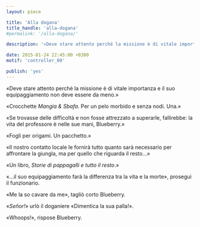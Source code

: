 ```yaml
---
layout: piece

title: 'Alla dogana'
title_handle: 'alla-dogana'
#permalink: '/alla-dogana/'

description: '«Deve stare attento perché la missione è di vitale importanza….»'

date: 2015-01-24 22:45:00 +0300
motif: 'controller_00'

publish: 'yes'
---
```


<div class="indent" markdown="1">
«Deve stare attento perché la missione è di vitale importanza e il suo equipaggiamento non deve essere da meno.»
</div>

«Crocchette *Mangia & Sbafa*. Per un pelo morbido e senza nodi. Una.»

<div class="indent" markdown="1">
«Se trovasse delle difficoltà e non fosse attrezzato a superarle, fallirebbe: la vita del professore è nelle sue mani, Blueberry.»
</div>

«Fogli per origami. Un pacchetto.»

<div class="indent" markdown="1">
«Il nostro contatto locale le fornirà tutto quanto sarà necessario per affrontare la giungla, ma per quello che riguarda il resto…»
</div>

«Un libro, *Storie di pappagalli e tutto il resto*.»

<div class="indent" markdown="1">
«…il suo equipaggiamento farà la differenza tra la vita e la morte», proseguì il funzionario.

«Me la so cavare da me», tagliò corto Blueberry.
</div>

«*Señor!*» urlò il doganiere «Dimentica la sua palla!».

«Whoops!», rispose Blueberry.
